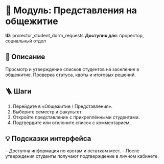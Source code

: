 # 📘 Модуль: Представления на общежитие
**ID**: prorector_student_dorm_requests
**Доступно для**: проректор, социальный отдел

## 📝 Описание
Просмотр и утверждение списков студентов на заселение в общежитие. Проверка статуса, квоты и итоговых решений.

## 🪜 Шаги
1. Перейдите в «Общежитие / Представления».
2. Выберите семестр и факультет.
3. Откройте представление с прикреплёнными студентами.
4. Подтвердите или отклоните список с комментарием.

## 💡 Подсказки интерфейса
– Доступна информация по квотам и остаткам мест.
– После утверждения студенты получают подтверждение в личном кабинете.
